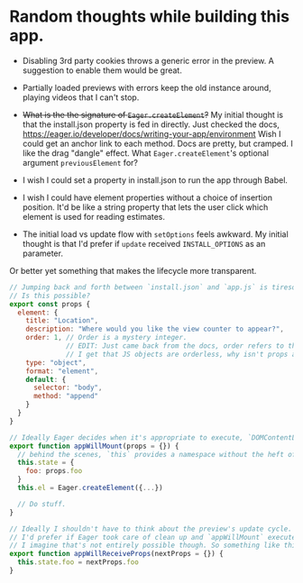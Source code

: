 # Random thoughts while building this app.

- Disabling 3rd party cookies throws a generic error in the preview. A suggestion to enable them would be great.

- Partially loaded previews with errors keep the old instance around, playing videos that I can't stop.

- ~~What is the the signature of `Eager.createElement`?~~ My initial thought is that the install.json property is fed in directly.
Just checked the docs, https://eager.io/developer/docs/writing-your-app/environment
Wish I could get an anchor link to each method.
Docs are pretty, but cramped. I like the drag "dangle" effect.
What `Eager.createElement`'s optional argument `previousElement` for?

- I wish I could set a property in install.json to run the app through Babel.

- I wish I could have element properties without a choice of insertion position.
It'd be like a string property that lets the user click which element is used for reading estimates.

- The initial load vs update flow with `setOptions` feels awkward.
My initial thought is that I'd prefer if `update` received `INSTALL_OPTIONS` as an parameter.

Or better yet something that makes the lifecycle more transparent.

```javascript
// Jumping back and forth between `install.json` and `app.js` is tiresome.
// Is this possible?
export const props {
  element: {
    title: "Location",
    description: "Where would you like the view counter to appear?",
    order: 1, // Order is a mystery integer.
              // EDIT: Just came back from the docs, order refers to the configurator.
              // I get that JS objects are orderless, why isn't props an array then?
    type: "object",
    format: "element",
    default: {
      selector: "body",
      method: "append"
    }
  }
}

// Ideally Eager decides when it's appropriate to execute, `DOMContentLoaded`, `onload`, etc.
export function appWillMount(props = {}) {
  // behind the scenes, `this` provides a namespace without the heft of classes.
  this.state = {
    foo: props.foo
  }
  this.el = Eager.createElement({...})

  // Do stuff.
}

// Ideally I shouldn't have to think about the preview's update cycle.
// I'd prefer if Eager took care of clean up and `appWillMount` executed once more.
// I imagine that's not entirely possible though. So something like this...
export function appWillReceiveProps(nextProps = {}) {
  this.state.foo = nextProps.foo
}
```
